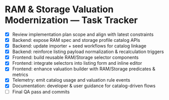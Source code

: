 # RAM & Storage Valuation Modernization — Task Tracker

- [x] Review implementation plan scope and align with latest constraints
- [x] Backend: expose RAM spec and storage profile catalog APIs
- [x] Backend: update importer + seed workflows for catalog linkage
- [x] Backend: reinforce listing payload normalization & recalculation triggers
- [x] Frontend: build reusable RAM/Storage selector components
- [x] Frontend: integrate selectors into listing form and inline editor
- [x] Frontend: enhance valuation builder with RAM/Storage predicates & metrics
- [x] Telemetry: emit catalog usage and valuation rule events
- [x] Documentation: developer & user guidance for catalog-driven flows
- [ ] Final QA pass and commits
